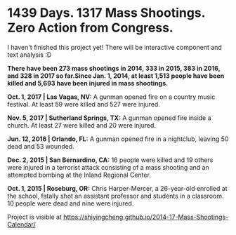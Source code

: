 # 1439 Days. 1317 Mass Shootings. Zero Action from Congress.

I haven't finished this project yet! There will be interactive component and text analysis :D

**There have been 273 mass shootings in 2014, 333 in 2015, 383 in 2016, and 328 in 2017 so far.Since Jan. 1, 2014, at least <span>1,513</span> people have been killed and <span>5,693</span> have been injured in mass shootings.**

**Oct. 1, 2017 | Las Vagas, NV:**
A gunman opened fire on a country music festival. At least 59 were killed and 527 were injured.

**Nov. 5, 2017 | Sutherland Springs, TX:**
A gunman opened fire inside a church. At least 27 were killed and 20 were injured.

**Jun. 12, 2016 | Orlando, FL:**
A gunman opened fire in a nightclub, leaving 50 dead and 53 wounded.

**Dec. 2, 2015 | San Bernardino, CA:**
16 people were killed and 19 others were injured in a terrorist attack consisting of a mass shooting and an attempted bombing at the Inland Regional Center.

**Oct. 1, 2015 | Roseburg, OR:**
Chris Harper-Mercer, a 26-year-old enrolled at the school, fatally shot an assistant professor and students in a classroom. 10 people were dead and nine were injured.



Project is visible at https://shiyingcheng.github.io/2014-17-Mass-Shootings-Calendar/
